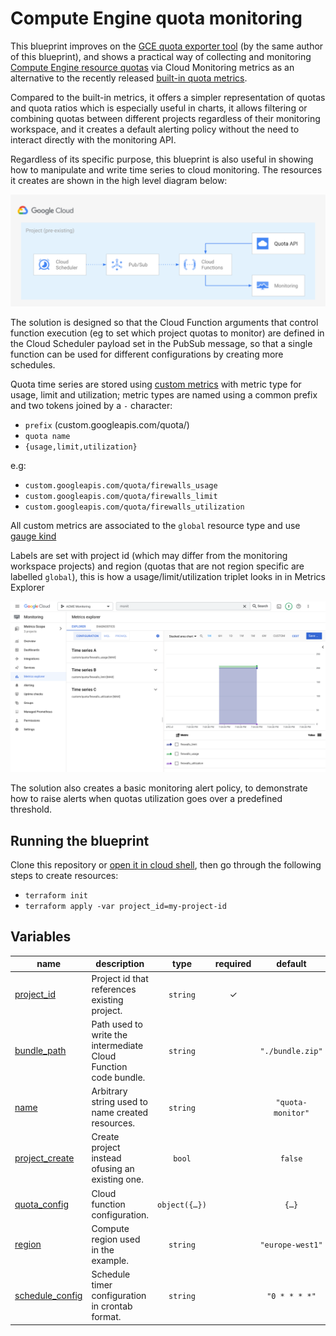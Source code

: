 # Compute Engine quota monitoring

This blueprint improves on the [GCE quota exporter tool](https://github.com/GoogleCloudPlatform/professional-services/tree/master/tools/gce-quota-sync) (by the same author of this blueprint), and shows a practical way of collecting and monitoring [Compute Engine resource quotas](https://cloud.google.com/compute/quotas) via Cloud Monitoring metrics as an alternative to the recently released [built-in quota metrics](https://cloud.google.com/monitoring/alerts/using-quota-metrics).

Compared to the built-in metrics, it offers a simpler representation of quotas and quota ratios which is especially useful in charts, it allows filtering or combining quotas between different projects regardless of their monitoring workspace, and it creates a default alerting policy without the need to interact directly with the monitoring API.

Regardless of its specific purpose, this blueprint is also useful in showing how to manipulate and write time series to cloud monitoring. The resources it creates are shown in the high level diagram below:

<img src="diagram.png" width="640px" alt="GCP resource diagram">

The solution is designed so that the Cloud Function arguments that control function execution (eg to set which project quotas to monitor) are defined in the Cloud Scheduler payload set in the PubSub message, so that a single function can be used for different configurations by creating more schedules.

Quota time series are stored using  [custom metrics](https://cloud.google.com/monitoring/custom-metrics) with metric type for usage, limit and utilization; metric types are named using a common prefix and two tokens joined by a `-` character:

- `prefix` (custom.googleapis.com/quota/)
- `quota name` 
- `{usage,limit,utilization}`

e.g:

- `custom.googleapis.com/quota/firewalls_usage` 
- `custom.googleapis.com/quota/firewalls_limit` 
- `custom.googleapis.com/quota/firewalls_utilization`

All custom metrics are associated to the `global` resource type and use [gauge kind](https://cloud.google.com/monitoring/api/v3/kinds-and-types#metric-kinds) 

Labels are set with project id (which may differ from the monitoring workspace projects) and region (quotas that are not region specific are labelled  `global`), this is how a usage/limit/utilization triplet looks in in Metrics Explorer

<img src="explorer.png" width="640px" alt="GCP Metrics Explorer, usage, limit and utilization view sample">

The solution also creates a basic monitoring alert policy, to demonstrate how to raise alerts when quotas utilization goes over a predefined threshold.

## Running the blueprint

Clone this repository or [open it in cloud shell](https://ssh.cloud.google.com/cloudshell/editor?cloudshell_git_repo=https%3A%2F%2Fgithub.com%2Fterraform-google-modules%2Fcloud-foundation-fabric&cloudshell_print=cloud-shell-readme.txt&cloudshell_working_dir=blueprints%2Fcloud-operations%2Fquota-monitoring), then go through the following steps to create resources:

- `terraform init`
- `terraform apply -var project_id=my-project-id`
<!-- BEGIN TFDOC -->

## Variables

| name | description | type | required | default |
|---|---|:---:|:---:|:---:|
| [project_id](variables.tf#L35) | Project id that references existing project. | <code>string</code> | ✓ |  |
| [bundle_path](variables.tf#L17) | Path used to write the intermediate Cloud Function code bundle. | <code>string</code> |  | <code>&#34;.&#47;bundle.zip&#34;</code> |
| [name](variables.tf#L23) | Arbitrary string used to name created resources. | <code>string</code> |  | <code>&#34;quota-monitor&#34;</code> |
| [project_create](variables.tf#L29) | Create project instead ofusing an existing one. | <code>bool</code> |  | <code>false</code> |
| [quota_config](variables.tf#L40) | Cloud function configuration. | <code title="object&#40;&#123;&#10;  filters  &#61; list&#40;string&#41;&#10;  projects &#61; list&#40;string&#41;&#10;  regions  &#61; list&#40;string&#41;&#10;&#125;&#41;">object&#40;&#123;&#8230;&#125;&#41;</code> |  | <code title="&#123;&#10;  filters  &#61; null&#10;  projects &#61; null&#10;  regions  &#61; null&#10;&#125;">&#123;&#8230;&#125;</code> |
| [region](variables.tf#L54) | Compute region used in the example. | <code>string</code> |  | <code>&#34;europe-west1&#34;</code> |
| [schedule_config](variables.tf#L60) | Schedule timer configuration in crontab format. | <code>string</code> |  | <code>&#34;0 &#42; &#42; &#42; &#42;&#34;</code> |

<!-- END TFDOC -->
